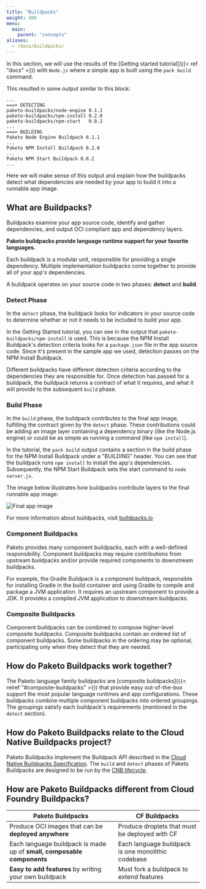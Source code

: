 ```yaml
---
title: "Buildpacks"
weight: 400
menu:
  main:
    parent: "concepts"
aliases:
  - /docs/buildpacks/
---
```

In this section, we will use the results of the [Getting started tutorial]({{< ref "docs" >}}) with `Node.js` where a simple app is built using the `pack build` command.

This resulted in some output similar to this block:

```
...
===> DETECTING
paketo-buildpacks/node-engine 0.1.1
paketo-buildpacks/npm-install 0.2.0
paketo-buildpacks/npm-start   0.0.2
...
===> BUILDING
Paketo Node Engine Buildpack 0.1.1
...
Paketo NPM Install Buildpack 0.2.0
...
Paketo NPM Start Buildpack 0.0.2
...
```

Here we will make sense of this output and explain how the
buildpacks detect what dependencies are needed by your app to build it into a runnable app image.

## What are Buildpacks?
Buildpacks examine your app source code, identify and gather dependencies, and
output OCI compliant app and dependency layers.

**Paketo buildpacks provide language runtime support for your favorite
languages.**

Each buildpack is a modular unit, responsible for providing a single
dependency. Multiple implementation buildpacks come together to provide all of
your app's dependencies.

A buildpack operates on your source code in two phases: **detect** and
**build**.

### Detect Phase
In the `detect` phase, the buildpack looks for indicators in
your source code to determine whether or not it needs to be included to build your app.

In the Getting Started tutorial, you can see in the output that
`paketo-buildpacks/npm-install` is used. This is because the NPM Install
Buildpack's detection criteria looks for a `package.json` file in the app
source code. Since it's present in the sample app we used, detection passes on
the NPM Install Buildpack.

Different buildpacks have different detection criteria according to the
dependencies they are responsible for. Once detection has passed for a
buildpack, the buildpack returns a contract of what it requires, and what it
will provide to the subsequent `build` phase.

### Build Phase
In the `build` phase, the buildpack contributes to the final
app image, fulfilling the contract given by the `detect` phase. These
contributions could be adding an image layer containing a dependency binary
(like the Node.js engine) or could be as simple as running a command (like
`npm install`).

In the tutorial, the `pack build` output contains a section in the
build phase for the NPM Install Buildpack under a "BUILDING" header. You can
see that the buildpack runs `npm install` to install the app's dependencies.
Subsequently, the NPM Start Buildpack sets the start command to `node server.js`.

The image below illustrates how buildpacks contribute layers to the final
runnable app image:

![Final app image](/images/docs-buildpacks-app-image.png)

For more information about buildpacks, visit
[buildpacks.io](https://buildpacks.io/docs/concepts/components/buildpack/)

### Component Buildpacks
Paketo provides many component buildpacks, each with a well-defined
responsibility. Component buildpacks may require contributions from upstream
buildpacks and/or provide required components to downstream buildpacks.

For example, the Gradle Buildpack is a component buildpack, responsible for
installing Gradle in the build container and using Gradle to compile and
package a JVM application. It requires an upstream component to provide a
JDK. It provides a compiled JVM application to downstream buildpacks.

### Composite Buildpacks

Component buildpacks can be combined to compose higher-level composite
buildpacks. Composite buildpacks contain an ordered list of component
buildpacks. Some buildpacks in the ordering may be optional, participating only
when they detect that they are needed.

## How do Paketo Buildpacks work together?
The Paketo language family buildpacks are [composite
buildpacks]({{< relref "#composite-buildpacks" >}}) that provide easy out-of-the-box support the
most popular language runtimes and app configurations. These buildpacks combine
multiple component buildpacks into ordered groupings. The groupings satisfy
each buildpack's requirements (mentioned in the  `detect` section).

## How do Paketo Buildpacks relate to the Cloud Native Buildpacks project?

Paketo Buildpacks implement the Buildpack API described in the [Cloud Native Buildpacks
Specification](https://github.com/buildpacks/spec). The `build` and `detect`
phases of Paketo Buildpacks are designed to be run by the [CNB
lifecycle](https://buildpacks.io/docs/concepts/components/lifecycle/).

## How are Paketo Buildpacks different from Cloud Foundry Buildpacks?

| Paketo Buildpacks | CF Buildpacks |
| ------------------- | -------------- |
| Produce OCI images that can be **deployed anywhere** | Produce droplets that must be deployed with CF |
| Each language buildpack is made up of **small, composable components** | Each language buildpack is one monolithic codebase |
| **Easy to add features** by writing your own buildpack | Must fork a buildpack to extend features |

